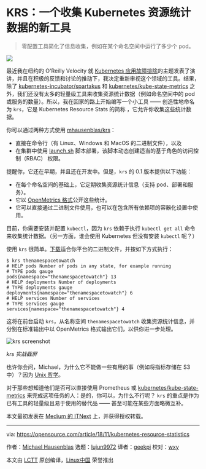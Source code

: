 KRS：一个收集 Kubernetes 资源统计数据的新工具
======

> 零配置工具简化了信息收集，例如在某个命名空间中运行了多少个 pod。

![](https://opensource.com/sites/default/files/styles/image-full-size/public/lead-images/tools_hardware_purple.png?itok=3NdVoYhl)

最近我在纽约的 O'Reilly Velocity 就 [Kubernetes 应用故障排除][1]的主题发表了演讲，并且在积极的反馈和讨论的推动下，我决定重新审视这个领域的工具。结果，除了 [kubernetes-incubator/spartakus][2] 和 [kubernetes/kube-state-metrics][3] 之外，我们还没有太多的轻量级工具来收集资源统计数据（例如命名空间中的 pod 或服务的数量）。所以，我在回家的路上开始编写一个小工具 —— 创造性地命名为 `krs`，它是 Kubernetes Resource Stats 的简称 ，它允许你收集这些统计数据。

你可以通过两种方式使用 [mhausenblas/krs][5]：

* 直接在命令行（有 Linux、Windows 和 MacOS 的二进制文件），以及
* 在集群中使用 [launch.sh][4] 脚本部署，该脚本动态创建适当的基于角色的访问控制（RBAC） 权限。

提醒你，它还在早期，并且还在开发中。但是，`krs` 的 0.1 版本提供以下功能：

* 在每个命名空间的基础上，它定期收集资源统计信息（支持 pod、部署和服务）。
* 它以 [OpenMetrics 格式][6]公开这些统计。
* 它可以直接通过二进制文件使用，也可以在包含所有依赖项的容器化设置中使用。

目前，你需要安装并配置 `kubectl`，因为 `krs` 依赖于执行 `kubectl get all` 命令来收集统计数据。（另一方面，谁会使用 Kubernetes 但没有安装 `kubectl` 呢？）

使用 `krs` 很简单。[下载][7]适合你平台的二进制文件，并按如下方式执行：

```
$ krs thenamespacetowatch
# HELP pods Number of pods in any state, for example running
# TYPE pods gauge
pods{namespace="thenamespacetowatch"} 13
# HELP deployments Number of deployments
# TYPE deployments gauge
deployments{namespace="thenamespacetowatch"} 6
# HELP services Number of services
# TYPE services gauge
services{namespace="thenamespacetowatch"} 4
```

这将在前台启动 `krs`，从名称空间 `thenamespacetowatch` 收集资源统计信息，并分别在标准输出中以 OpenMetrics 格式输出它们，以供你进一步处理。

![krs screenshot][9]

*krs 实战截屏*

也许你会问，Michael，为什么它不能做一些有用的事（例如将指标存储在 S3 中）？因为 [Unix 哲学][10]。

对于那些想知道他们是否可以直接使用 Prometheus 或 [kubernetes/kube-state-metrics][3] 来完成这项任务的人：是的，你可以，为什么不行呢？ `krs` 的重点是作为已有工具的轻量级且易于使用的替代品 —— 甚至可能在某些方面略微互补。

本文最初发表在 [Medium 的 ITNext][11] 上，并获得授权转载。

--------------------------------------------------------------------------------

via: https://opensource.com/article/18/11/kubernetes-resource-statistics

作者：[Michael Hausenblas][a]
选题：[lujun9972][b]
译者：[geekpi](https://github.com/geekpi)
校对：[wxy](https://github.com/wxy)

本文由 [LCTT](https://github.com/LCTT/TranslateProject) 原创编译，[Linux中国](https://linux.cn/) 荣誉推出

[a]: https://opensource.com/users/mhausenblas
[b]: https://github.com/lujun9972
[1]: http://troubleshooting.kubernetes.sh/
[2]: https://github.com/kubernetes-incubator/spartakus
[3]: https://github.com/kubernetes/kube-state-metrics
[4]: https://github.com/mhausenblas/krs/blob/master/launch.sh
[5]: https://github.com/mhausenblas/krs
[6]: https://openmetrics.io/
[7]: https://github.com/mhausenblas/krs/releases
[8]: /file/412706
[9]: https://opensource.com/sites/default/files/uploads/krs_screenshot.png (krs screenshot)
[10]: http://harmful.cat-v.org/cat-v/
[11]: https://itnext.io/kubernetes-resource-statistics-e8247f92b45c
